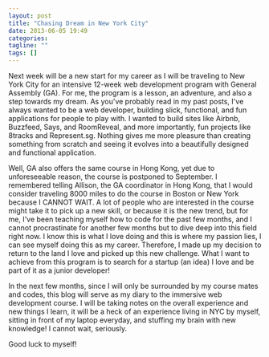 ```yaml
---
layout: post
title: "Chasing Dream in New York City"
date: 2013-06-05 19:49
categories:
tagline: ""
tags: []
---
```


Next week will be a new start for my career as I will be traveling to New York City for an intensive 12-week web development program with General Assembly (GA). For me, the program is a lesson, an adventure, and also a step towards my dream. As you've probably read in my past posts, I've always wanted to be a web developer, building slick, functional, and fun applications for people to play with. I wanted to build sites like Airbnb, Buzzfeed, Says, and RoomReveal, and more importantly, fun projects like 8tracks and Represent.sg. Nothing gives me more pleasure than creating something from scratch and seeing it evolves into a beautifully designed and functional application.

Well, GA also offers the same course in Hong Kong, yet due to unforeseeable reason, the course is postponed to September. I remembered telling Allison, the GA coordinator in Hong Kong, that I would consider traveling 8000 miles to do the course in Boston or New York because I CANNOT WAIT. A lot of people who are interested in the course might take it to pick up a new skill, or because it is the new trend, but for me, I've been teaching myself how to code for the past few months, and I cannot procrastinate for another few months but to dive deep into this field right now. I know this is what I love doing and this is where my passion lies, I can see myself doing this as my career. Therefore, I made up my decision to return to the land I love and picked up this new challenge. What I want to achieve from this program is to search for a startup (an idea) I love and be part of it as a junior developer!

In the next few months, since I will only be surrounded by my course mates and codes, this blog will serve as my diary to the immersive web development course. I will be taking notes on the overall experience and new things I learn, it will be a heck of an experience living in NYC by myself, sitting in front of my laptop everyday, and stuffing my brain with new knowledge! I cannot wait, seriously.

Good luck to myself!